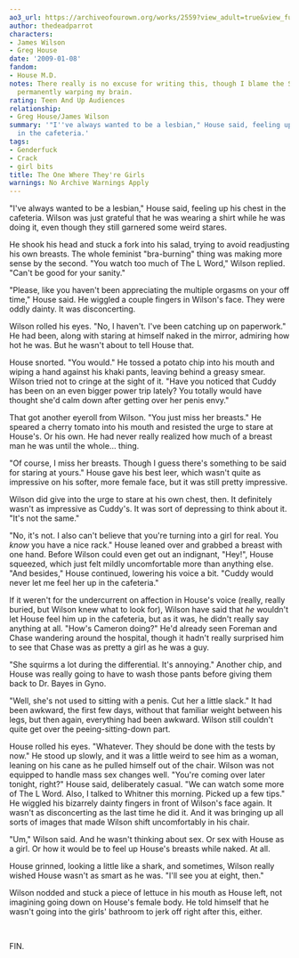 ```yaml
---
ao3_url: https://archiveofourown.org/works/2559?view_adult=true&view_full_work=true
author: thedeadparrot
characters:
- James Wilson
- Greg House
date: '2009-01-08'
fandom:
- House M.D.
notes: There really is no excuse for writing this, though I blame the SGA fandom for
  permanently warping my brain.
rating: Teen And Up Audiences
relationship:
- Greg House/James Wilson
summary: '"I''ve always wanted to be a lesbian," House said, feeling up his chest
  in the cafeteria.'
tags:
- Genderfuck
- Crack
- girl bits
title: The One Where They're Girls
warnings: No Archive Warnings Apply
---
```


"I've always wanted to be a lesbian," House said, feeling up his chest in the cafeteria. Wilson was just grateful that he was wearing a shirt while he was doing it, even though they still garnered some weird stares.

He shook his head and stuck a fork into his salad, trying to avoid readjusting his own breasts. The whole feminist "bra-burning" thing was making more sense by the second. "You watch too much of The L Word," Wilson replied. "Can't be good for your sanity."

"Please, like you haven't been appreciating the multiple orgasms on your off time," House said. He wiggled a couple fingers in Wilson's face. They were oddly dainty. It was disconcerting.

Wilson rolled his eyes. "No, I haven't. I've been catching up on paperwork." He had been, along with staring at himself naked in the mirror, admiring how hot he was. But he wasn't about to tell House that.

House snorted. "You would." He tossed a potato chip into his mouth and wiping a hand against his khaki pants, leaving behind a greasy smear. Wilson tried not to cringe at the sight of it. "Have you noticed that Cuddy has been on an even bigger power trip lately? You totally would have thought she'd calm down after getting over her penis envy."

That got another eyeroll from Wilson. "You just miss her breasts." He speared a cherry tomato into his mouth and resisted the urge to stare at House's. Or his own. He had never really realized how much of a breast man he was until the whole... thing.

"Of course, I miss her breasts. Though I guess there's something to be said for staring at yours." House gave his best leer, which wasn't quite as impressive on his softer, more female face, but it was still pretty impressive.

Wilson did give into the urge to stare at his own chest, then. It definitely wasn't as impressive as Cuddy's. It was sort of depressing to think about it. "It's not the same."

"No, it's not. I also can't believe that you're turning into a girl for real. You *know* you have a nice rack." House leaned over and grabbed a breast with one hand. Before Wilson could even get out an indignant, "Hey!", House squeezed, which just felt mildly uncomfortable more than anything else. "And besides," House continued, lowering his voice a bit. "Cuddy would never let me feel her up in the cafeteria."

If it weren't for the undercurrent on affection in House's voice (really, really buried, but Wilson knew what to look for), Wilson have said that *he* wouldn't let House feel him up in the cafeteria, but as it was, he didn't really say anything at all. "How's Cameron doing?" He'd already seen Foreman and Chase wandering around the hospital, though it hadn't really surprised him to see that Chase was as pretty a girl as he was a guy.

"She squirms a lot during the differential. It's annoying." Another chip, and House was really going to have to wash those pants before giving them back to Dr. Bayes in Gyno.

"Well, she's not used to sitting with a penis. Cut her a little slack." It had been awkward, the first few days, without that familiar weight between his legs, but then again, everything had been awkward. Wilson still couldn't quite get over the peeing-sitting-down part.

House rolled his eyes. "Whatever. They should be done with the tests by now." He stood up slowly, and it was a little weird to see him as a woman, leaning on his cane as he pulled himself out of the chair. Wilson was not equipped to handle mass sex changes well. "You're coming over later tonight, right?" House said, deliberately casual. "We can watch some more of The L Word. Also, I talked to Whitner this morning. Picked up a few tips." He wiggled his bizarrely dainty fingers in front of Wilson's face again. It wasn't as disconcerting as the last time he did it. And it was bringing up all sorts of images that made Wilson shift uncomfortably in his chair.

"Um," Wilson said. And he wasn't thinking about sex. Or sex with House as a girl. Or how it would be to feel up House's breasts while naked. At all.

House grinned, looking a little like a shark, and sometimes, Wilson really wished House wasn't as smart as he was. "I'll see you at eight, then."

Wilson nodded and stuck a piece of lettuce in his mouth as House left, not imagining going down on House's female body. He told himself that he wasn't going into the girls' bathroom to jerk off right after this, either.

 

FIN.
